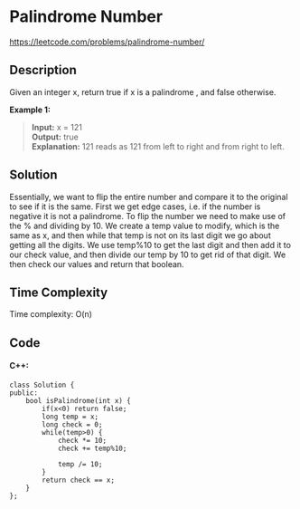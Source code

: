 # Palindrome Number
<https://leetcode.com/problems/palindrome-number/>

## Description
Given an integer x, return true if x is a
palindrome
, and false otherwise.

**Example 1:**

>**Input:** x = 121  
**Output:** true  
**Explanation:** 121 reads as 121 from left to right and from right to left.

## Solution
Essentially, we want to flip the entire number and compare it to the original to see if it is the same. First we get edge cases, i.e. if the number is negative it is not a palindrome. To flip the number we need to make use of the % and dividing by 10. We create a temp value to modify, which is the same as x, and then while that temp is not on its last digit we go about getting all the digits. We use temp%10 to get the last digit and then add it to our check value, and then divide our temp by 10 to get rid of that digit. We then check our values and return that boolean.

## Time Complexity
Time complexity: O(n)

## Code
#### C++:
    class Solution {
    public:
        bool isPalindrome(int x) {
            if(x<0) return false;
            long temp = x;
            long check = 0;
            while(temp>0) {
                check *= 10;
                check += temp%10;

                temp /= 10;
            }
            return check == x;
        }
    };